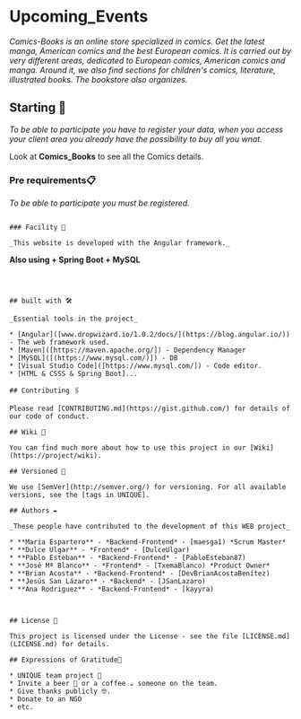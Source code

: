 
# Upcoming_Events

_Comics-Books is an online store specialized in comics. Get the latest manga, American comics and the best European comics.
It is carried out by very different areas, dedicated to European comics, American comics and manga. Around it, we also find sections for children's comics, literature, illustrated books. The bookstore also organizes._

## Starting 🚀

_To be able to participate you have to register your data, when you access your client area you already have the possibility to buy all you wnat._

Look at **Comics_Books** to see all the Comics details.


### Pre requirements📋

_To be able to participate you must be registered._
```

### Facility 🔧

_This website is developed with the Angular framework._

```
**Also using + Spring Boot + MySQL**

```



## built with 🛠️

_Essential tools in the project_

* [Angular]([www.dropwizard.io/1.0.2/docs/](https://blog.angular.io/)) - The web framework used.
* [Maven]([https://maven.apache.org/]) - Dependency Manager
* [MySQL]([(https://www.mysql.com/)]) - DB
* [Visual Studio Code]([https://www.mysql.com/]) - Code editor.
* [HTML & CSSS & Spring Boot]...
      
## Contributing 🖇️

Please read [CONTRIBUTING.md](https://gist.github.com/) for details of our code of conduct.

## Wiki 📖

You can find much more about how to use this project in our [Wiki](https://project/wiki).

## Versioned 📌

We use [SemVer](http://semver.org/) for versioning. For all available versions, see the [tags in UNIQUE].

## Authors ✒️

_These people have contributed to the development of this WEB project_

* **Maria Espartero** - *Backend-Frontend* - [maesga1) *Scrum Master*
* **Dulce Ulgar** - *Frontend* - [DulceUlgar)
* **Pablo Esteban** - *Backend-Frontend* - [PabloEsteban87)
* **José Mª Blanco** - *Frontend* - [TxemaBlanco) *Product Owner*
* **Brian Acosta** - *Backend-Frontend* - [DevBrianAcostaBenítez)
* **Jesús San Lázaro** - *Backend* - [JSanLazaro)
* **Ana Rodriguez** - *Backend-Frontend* - [kayyra)



## License 📄

This project is licensed under the License - see the file [LICENSE.md](LICENSE.md) for details.

## Expressions of Gratitude🎁

* UNIQUE team project 📢
* Invite a beer 🍺 or a coffee ☕ someone on the team. 
* Give thanks publicly 🤓.
* Donate to an NGO
* etc.




